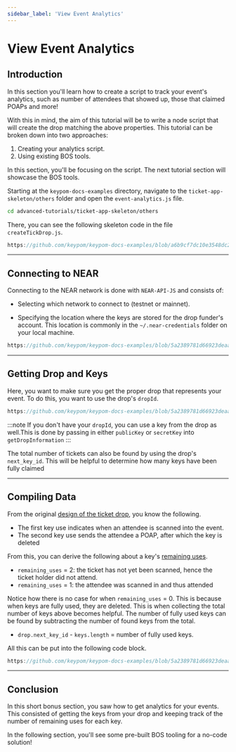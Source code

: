 ```yaml
---
sidebar_label: 'View Event Analytics'
---
```

# View Event Analytics
## Introduction
In this section you'll learn how to create a script to track your event's analytics, such as number of attendees that showed up, those that claimed POAPs and more!


With this in mind, the aim of this tutorial will be to write a node script that will create the drop matching the above properties. This tutorial can be broken down into two approaches:

1) Creating your analytics script.  
2) Using existing BOS tools.  

In this section, you'll be focusing on the script. The next tutorial section will showcase the BOS tools. 

Starting at the `keypom-docs-examples` directory, navigate to the `ticket-app-skeleton/others` folder and open the `event-analytics.js` file. 

```bash
cd advanced-tutorials/ticket-app-skeleton/others
```

There, you can see the following skeleton code in the file `createTickDrop.js`.
``` js reference
https://github.com/keypom/keypom-docs-examples/blob/a6b9cf7dc10e3548dc24a7a505e04fb186e75c6d/advanced-tutorials/ticket-app-skeleton/others/event-analytics.js#L1-L31
```

---

## Connecting to NEAR
Connecting to the NEAR network is done with `NEAR-API-JS` and consists of:

* Selecting which network to connect to (testnet or mainnet).

* Specifying the location where the keys are stored for the drop funder's account. This location is commonly in the `~/.near-credentials` folder on your local machine.

```js reference
https://github.com/keypom/keypom-docs-examples/blob/5a2389781d66923deaa79a6f7759b80859e3a8b6/advanced-tutorials/ticket-app/others/event-analytics.js#L21-L38
```

---

## Getting Drop and Keys
Here, you want to make sure you get the proper drop that represents your event. To do this, you want to use the drop's `dropId`.


```js reference
https://github.com/keypom/keypom-docs-examples/blob/5a2389781d66923deaa79a6f7759b80859e3a8b6/advanced-tutorials/ticket-app/others/event-analytics.js#L42-L55
```
:::note
If you don't have your `dropId`, you can use a key from the drop as well.This is done by passing in either `publicKey` or `secretKey` into `getDropInformation`
:::

The total number of tickets can also be found by using the drop's `next_key_id`. This will be helpful to determine how many keys have been fully claimed

---

## Compiling Data
From the original [design of the ticket drop](architecture.md#keypom-solution), you know the following.

* The first key use indicates when an attendee is scanned into the event. 
* The second key use sends the attendee a POAP, after which the key is deleted

From this, you can derive the following about a key's [remaining uses](../../../keypom-sdk/Core/interfaces/ProtocolReturnedKeyInfo.md#remaining_uses).

* `remaining_uses` = 2: the ticket has not yet been scanned, hence the ticket holder did not attend. 
* `remaining_uses` = 1: the attendee was scanned in and thus attended

Notice how there is no case for when `remaining_uses` = 0. This is because when keys are fully used, they are deleted. This is when collecting the total number of keys above becomes helpful. The number of fully used keys can be found by subtracting the number of found keys from the total.

* `drop.next_key_id` - `keys.length` = number of fully used keys. 

All this can be put into the following code block.

```js reference
https://github.com/keypom/keypom-docs-examples/blob/5a2389781d66923deaa79a6f7759b80859e3a8b6/advanced-tutorials/ticket-app/others/event-analytics.js#L57-L73
```

---

## Conclusion
In this short bonus section, you saw how to get analytics for your events. This consisted of getting the keys from your drop and keeping track of the number of remaining uses for each key. 

In the following section, you'll see some pre-built BOS tooling for a no-code solution! 